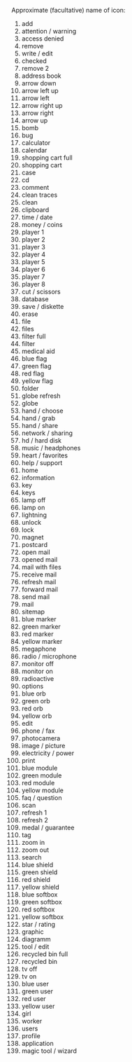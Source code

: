 Approximate (facultative) name of icon:

001.	add
002.	attention / warning
003.	access denied
004.	remove
005.	write / edit
006.	checked
007.	remove 2
008.	address book
009.	arrow down
010.	arrow left up
011.	arrow left
012.	arrow right up
013.	arrow right
014.	arrow up
015.	bomb
016.	bug
017.	calculator
018.	calendar
019.	shopping cart full
020.	shopping cart
021.	case
022.	cd
023.	comment
024.	clean traces
025.	clean
026.	clipboard
027.	time / date
028.	money / coins
029.	player 1
030.	player 2
031.	player 3
032.	player 4
033.	player 5
034.	player 6
035.	player 7
036.	player 8
037.	cut / scissors
038.	database
039.	save / diskette
040.	erase
041.	file
042.	files
043.	filter full
044.	filter
045.	medical aid
046.	blue flag
047.	green flag
048.	red flag
049.	yellow flag
050.	folder
051.	globe refresh
052.	globe
053.	hand / choose
054.	hand / grab
055.	hand / share
056.	network / sharing
057.    hd / hard disk
058.	music / headphones
059.	heart / favorites
060.	help / support
061.	home
062.	information
063.	key
064.	keys
065.	lamp off
066.	lamp on
067.	lightning
068.	unlock
069.	lock
070.	magnet
071.	postcard
072.	open mail
073.	opened mail
074.	mail with files
075.	receive mail
076.	refresh mail
077.	forward mail
078.	send mail
079.	mail
080.	sitemap
081.	blue marker
082.	green marker
083.	red marker
084.	yellow marker
085.	megaphone
086.	radio / microphone
087.	monitor off
088.	monitor on
089.	radioactive
090.	options
091.	blue orb
092.    green orb
093.	red orb
094.	yellow orb
095.	edit
096.	phone / fax
097.	photocamera
098.	image / picture
099.	electricity / power
100.	print
101.	blue module
102.	green module
103.	red module
104.	yellow module
105.	faq / question
106.	scan
107.	refresh 1
108.	refresh 2
109.	medal / guarantee
110.	tag
111.	zoom in
112.	zoom out
113.	search
114.	blue shield
115.	green shield
116.	red shield
117.	yellow shield
118.	blue softbox
119.	green softbox
120.	red softbox
121.	yellow softbox
122.	star / rating
123.	graphic
124.	diagramm
125.	tool / edit
126.	recycled bin full
127.	recycled bin
128.	tv off
129.	tv on
130.	blue user
131.	green user
132.	red user
133.	yellow user
134.	girl
135.	worker
136.	users
137.	profile
138.	application
139.	magic tool / wizard
